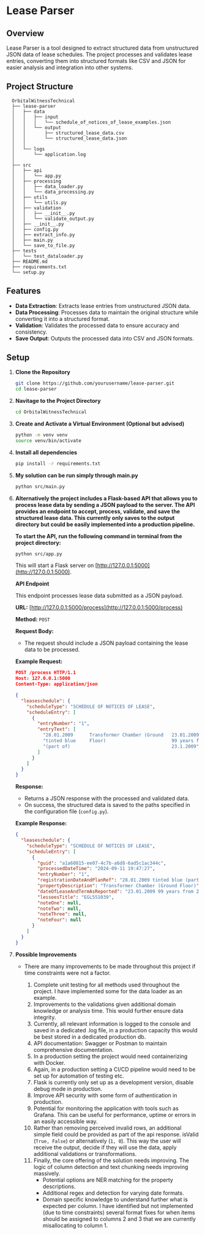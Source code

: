 # Lease Parser

## Overview

Lease Parser is a tool designed to extract structured data from unstructured JSON data of lease schedules. The project
processes and validates lease entries, converting them into structured formats like CSV and JSON for easier analysis and
integration into other systems.

## Project Structure

      OrbitalWitnessTechnical
      ├── lease-parser
      │   ├── data
      │   │   ├── input
      │   │   │   └── schedule_of_notices_of_lease_examples.json
      │   │   └── output
      │   │       ├── structured_lease_data.csv
      │   │       └── structured_lease_data.json
      │   │
      │   └── logs
      │       └── application.log
      │     
      ├── src
      │   ├── api
      │   │   └── app.py
      │   ├── processing
      │   │   ├── data_loader.py
      │   │   └── data_processing.py
      │   ├── utils
      │   │   └── utils.py
      │   ├── validation
      │   │   ├── __init__.py
      │   │   └── validate_output.py
      │   ├── __init__.py
      │   ├── config.py
      │   ├── extract_info.py
      │   ├── main.py
      │   └── save_to_file.py
      ├── tests
      │   └── test_dataloader.py
      ├── README.md
      ├── requirements.txt
      └── setup.py

## Features

- **Data Extraction**: Extracts lease entries from unstructured JSON data.
- **Data Processing**: Processes data to maintain the original structure while converting it into a structured format.
- **Validation**: Validates the processed data to ensure accuracy and consistency.
- **Save Output**: Outputs the processed data into CSV and JSON formats.

## Setup

1. **Clone the Repository**
   ```bash
   git clone https://github.com/yourusername/lease-parser.git
   cd lease-parser
   ```
2. **Navitage to the Project Directory**
    ```bash
    cd OrbitalWitnessTechnical
   ```
3. **Create and Activate a Virtual Environment (Optional but advised)**
    ```bash
    python -m venv venv
    source venv/bin/activate
    ```
4. **Install all dependencies**
    ```bash
    pip install -r requirements.txt
    ```
5. **My solution can be run simply through main.py**
    ```bash
    python src/main.py
   ```
6. **Alternatively the project includes a Flask-based API that allows you to process lease data by sending a JSON
   payload to the server. The API provides an endpoint to accept, process, validate, and save the structured lease data.
   This currently only saves to the output directory but could be easily implemented into a production pipeline.**

   **To start the API, run the following command in terminal from the project directory:**
   ```bash
   python src/app.py
   ```
   This will start a Flask server on [http://127.0.0.1:5000](http://127.0.0.1:5000).

   **API Endpoint**

   This endpoint processes lease data submitted as a JSON payload.

   **URL:** [http://127.0.0.1:5000/process](http://127.0.0.1:5000/process)

   **Method:** `POST`

   **Request Body:**
    - The request should include a JSON payload containing the lease data to be processed.

   **Example Request:**
   ```json
   POST /process HTTP/1.1
   Host: 127.0.0.1:5000
   Content-Type: application/json

   {
     "leaseschedule": {
       "scheduleType": "SCHEDULE OF NOTICES OF LEASE",
       "scheduleEntry": [
         {
           "entryNumber": "1",
           "entryText": [
             "28.01.2009      Transformer Chamber (Ground   23.01.2009      EGL551039  ",
             "tinted blue     Floor)                        99 years from              ",
             "(part of)                                     23.1.2009"
           ]
         }
       ]
     }
   }
   ```

   **Response:**
    - Returns a JSON response with the processed and validated data.
    - On success, the structured data is saved to the paths specified in the configuration file (`config.py`).

   **Example Response:**
   ```json
   {
     "leaseschedule": {
       "scheduleType": "SCHEDULE OF NOTICES OF LEASE",
       "scheduleEntry": [
         {
           "guid": "a1a60815-ee07-4c7b-a6d8-6ad5c1ac344c",
           "processedDateTime": "2024-09-11 19:47:27",
           "entryNumber": "1",
           "registrationDateAndPlanRef": "28.01.2009 tinted blue (part of)",
           "propertyDescription": "Transformer Chamber (Ground Floor)",
           "dateOfLeaseAndTermAsReported": "23.01.2009 99 years from 23.1.2009",
           "lesseesTitle": "EGL551039",
           "noteOne": null,
           "noteTwo": null,
           "noteThree": null,
           "noteFour": null
         }
       ]
     }
   }
   ```

7. **Possible Improvements**

   - There are many improvements to be made throughout this project if time constraints were not a factor.

       1. Complete unit testing for all methods used throughout the project. I have implemented some for the data
          loader as
          an example.
       2. Improvements to the validations given additional domain knowledge or analysis time. This would further ensure
          data integrity.
       3. Currently, all relevant information is logged to the console and saved in a dedicated .log file, in a
          production capacity this would be best stored
          in a dedicated production db.
       4. API documentation: Swagger or Postman to maintain comprehensive documentation.
       5. In a production setting the project would need containerizing with Docker.
       6. Again, in a production setting a CI/CD pipeline would need to be set up for automation of testing etc.
       7. Flask is currently only set up as a development version, disable debug mode in production.
       8. Improve API security with some form of authentication in production.
       9. Potential for monitoring the application with tools such as Grafana. This can be useful for performance,
          uptime
          or errors in an easily accessible way.
       10. Rather than removing perceived invalid rows, an additional simple field could be provided as part of the api
           response. isValid (`True, False`) or alternatively (`1, 0`). This way the user will receive the output,
           decide if they will use the data, apply additional validations or transformations.
       11. Finally, the core offering of the solution needs improving. The logic of column detection and text chunking
           needs
           improving massively.
           - Potential options are NER matching for the property descriptions.
           - Additional regex and detection for varying date formats.
           - Domain specific knowledge to understand further what is expected per column. I have identified but not
             implemented (due to time constraints) several format fixes for when items should be assigned to columns 2
             and 3 that we are currently
             misallocating to column 1.